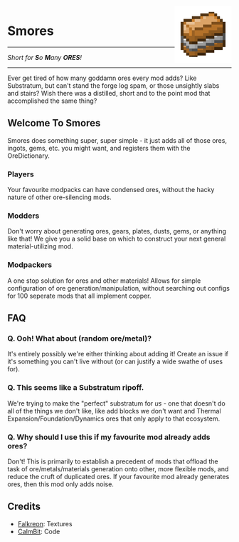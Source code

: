 <img src="src/main/resources/logo.png" height=128 width=128 align="right">

# Smores

----------------------
_Short for **S**o **M**any **ORES**!_

-------------------

Ever get tired of how many goddamn ores every mod adds? Like Substratum, but can't stand the forge log spam, or those unsightly slabs and stairs? Wish there was a distilled, short and to the point mod that accomplished the same thing?

## Welcome To Smores
Smores does something super, super simple - it just adds all of those ores, ingots, gems, etc. you might want, and registers them with the OreDictionary.

### Players
Your favourite modpacks can have condensed ores, without the hacky nature of other ore-silencing mods.

### Modders
Don't worry about generating ores, gears, plates, dusts, gems, or anything like that! We give you a solid base on which to construct your next general material-utilizing mod.

### Modpackers
A one stop solution for ores and other materials! Allows for simple configuration of ore generation/manipulation, without searching out configs for 100 seperate mods that all implement copper.

## FAQ
### Q. Ooh! What about (random ore/metal)?
It's entirely possibly we're either thinking about adding it! Create an issue if it's something you can't live without (or can justify a wide swathe of uses for).

### Q. This seems like a Substratum ripoff.
We're trying to make the "perfect" substratum for *us* - one that doesn't do all of the things we don't like, like add blocks we don't want and Thermal Expansion/Foundation/Dynamics ores that only apply to that ecosystem. 

### Q. Why should I use this if my favourite mod already adds ores?
Don't! This is primarily to establish a precedent of mods that offload the task of ore/metals/materials generation onto other, more flexible mods, and reduce the cruft of duplicated ores. If your favourite mod already generates ores, then this mod only adds noise.


## Credits

* [Falkreon](https://github.com/Falkreon): Textures
* [CalmBit](https://github.com/CalmBit): Code